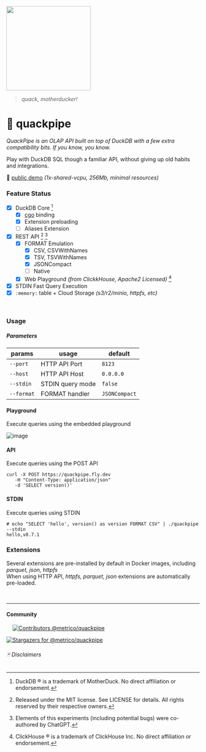 <a href="https://quackpipe.fly.dev" target="_blank"><img src="https://user-images.githubusercontent.com/1423657/231310060-aae46ee6-c748-44c9-905e-20a4eba0a814.png" width=220 /></a>

> _quack, motherducker!_

# :baby_chick: quackpipe

_QuackPipe is an OLAP API built on top of DuckDB with a few extra compatibility bits. If you know, you know._

Play with DuckDB SQL though a familiar API, without giving up old habits and integrations.

:hatched_chick:	[public demo](https://quackpipe.fly.dev) _(1x-shared-vcpu, 256Mb, minimal resources)_


### Feature Status
- [x] DuckDB Core [^1]
  - [x] [cgo](https://github.com/marcboeker/go-duckdb) binding
  - [x] Extension preloading
  - [ ] Aliases Extension
- [x] REST API [^3] [^4]
  - [x] FORMAT Emulation
    - [x] CSV, CSVWithNames
    - [x] TSV, TSVWithNames
    - [x] JSONCompact
    - [ ] Native
  - [x] Web Playground _(from ClickkHouse, Apache2 Licensed)_ [^2]
- [x] STDIN Fast Query Execution
- [x] `:memory:` table + Cloud Storage _(s3/r2/minio, httpfs, etc)_

<br>

### Usage

##### Parameters

| params | usage | default |
|-- |-- |-- |
| `--port` | HTTP API Port | `8123` |
| `--host` | HTTP API Host | `0.0.0.0` |
| `--stdin` | STDIN query mode | `false` |
| `--format` | FORMAT handler | `JSONCompact` |


#### Playground
Execute queries using the embedded playground

![image](https://user-images.githubusercontent.com/1423657/230783859-1c69910b-6bf2-42df-8b1d-876b94fc3419.png)

#### API
Execute queries using the POST API
```
curl -X POST https://quackpipe.fly.dev 
   -H "Content-Type: application/json"
   -d 'SELECT version()'  
```

#### STDIN
Execute queries using STDIN
```
# echo "SELECT 'hello', version() as version FORMAT CSV" | ./quackpipe --stdin
hello,v0.7.1
```

### Extensions
Several extensions are pre-installed by default in Docker images, including _parquet, json, httpfs_<br>
When using HTTP API, _httpfs, parquet, json_ extensions are automatically pre-loaded.

<br>

-------

#### Community

&nbsp;&nbsp;&nbsp;&nbsp;[![Contributors @metrico/quackpipe](https://contrib.rocks/image?repo=metrico/quackpipe)](https://github.com/metrico/quackpipe/graphs/contributors)

[![Stargazers for @metrico/quackpipe](https://reporoster.com/stars/metrico/quackpipe)](https://github.com/metrico/quackpipe/stargazers)

<!-- [![Forkers for @metrico/quackpipe](https://reporoster.com/forks/metrico/quackpipe)](https://github.com/metrico/quackpipe/network/members) -->


###### :black_joker: Disclaimers 

[^1]: DuckDB ® is a trademark of MotherDuck. No direct affiliation or endorsement.
[^2]: ClickHouse ® is a trademark of ClickHouse Inc. No direct affiliation or endorsement.
[^3]: Released under the MIT license. See LICENSE for details. All rights reserved by their respective owners.
[^4]: Elements of this experiments (including potential bugs) were co-authored by ChatGPT.
